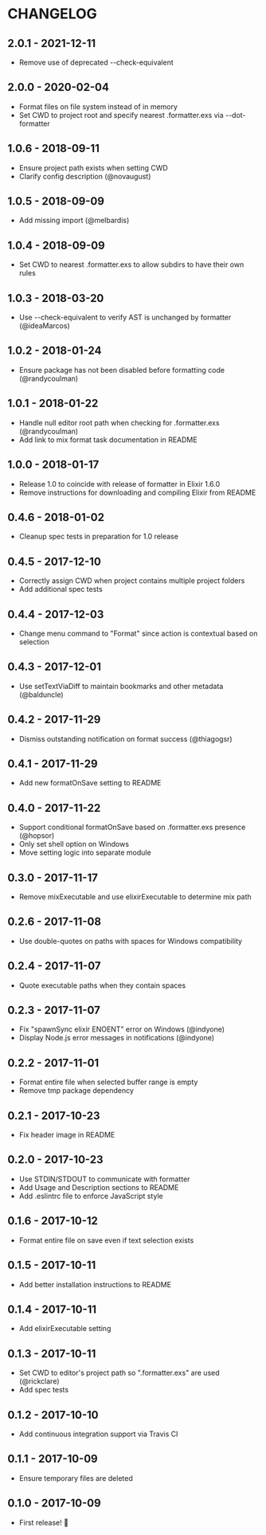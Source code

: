 # CHANGELOG

## 2.0.1 - 2021-12-11

- Remove use of deprecated --check-equivalent

## 2.0.0 - 2020-02-04

- Format files on file system instead of in memory
- Set CWD to project root and specify nearest .formatter.exs via --dot-formatter

## 1.0.6 - 2018-09-11

- Ensure project path exists when setting CWD
- Clarify config description (@novaugust)

## 1.0.5 - 2018-09-09

- Add missing import (@melbardis)

## 1.0.4 - 2018-09-09

- Set CWD to nearest .formatter.exs to allow subdirs to have their own rules

## 1.0.3 - 2018-03-20

- Use --check-equivalent to verify AST is unchanged by formatter (@ideaMarcos)

## 1.0.2 - 2018-01-24

- Ensure package has not been disabled before formatting code (@randycoulman)

## 1.0.1 - 2018-01-22

- Handle null editor root path when checking for .formatter.exs (@randycoulman)
- Add link to mix format task documentation in README

## 1.0.0 - 2018-01-17

- Release 1.0 to coincide with release of formatter in Elixir 1.6.0
- Remove instructions for downloading and compiling Elixir from README

## 0.4.6 - 2018-01-02

- Cleanup spec tests in preparation for 1.0 release

## 0.4.5 - 2017-12-10

- Correctly assign CWD when project contains multiple project folders
- Add additional spec tests

## 0.4.4 - 2017-12-03

- Change menu command to "Format" since action is contextual based on selection

## 0.4.3 - 2017-12-01

- Use setTextViaDiff to maintain bookmarks and other metadata (@balduncle)

## 0.4.2 - 2017-11-29

- Dismiss outstanding notification on format success (@thiagogsr)

## 0.4.1 - 2017-11-29

- Add new formatOnSave setting to README

## 0.4.0 - 2017-11-22

- Support conditional formatOnSave based on .formatter.exs presence (@hopsor)
- Only set shell option on Windows
- Move setting logic into separate module

## 0.3.0 - 2017-11-17

- Remove mixExecutable and use elixirExecutable to determine mix path

## 0.2.6 - 2017-11-08

- Use double-quotes on paths with spaces for Windows compatibility

## 0.2.4 - 2017-11-07

- Quote executable paths when they contain spaces

## 0.2.3 - 2017-11-07

- Fix "spawnSync elixir ENOENT" error on Windows (@indyone)
- Display Node.js error messages in notifications (@indyone)

## 0.2.2 - 2017-11-01

- Format entire file when selected buffer range is empty
- Remove tmp package dependency

## 0.2.1 - 2017-10-23

- Fix header image in README

## 0.2.0 - 2017-10-23

- Use STDIN/STDOUT to communicate with formatter
- Add Usage and Description sections to README
- Add .eslintrc file to enforce JavaScript style

## 0.1.6 - 2017-10-12

- Format entire file on save even if text selection exists

## 0.1.5 - 2017-10-11

- Add better installation instructions to README

## 0.1.4 - 2017-10-11

- Add elixirExecutable setting

## 0.1.3 - 2017-10-11

- Set CWD to editor's project path so ".formatter.exs" are used (@rickclare)
- Add spec tests

## 0.1.2 - 2017-10-10

- Add continuous integration support via Travis CI

## 0.1.1 - 2017-10-09

- Ensure temporary files are deleted

## 0.1.0 - 2017-10-09

- First release! 🎉
